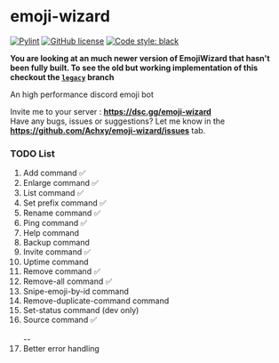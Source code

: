 # emoji-wizard

[![Pylint](https://github.com/Achxy/emoji-wizard/actions/workflows/pylint.yml/badge.svg)](https://github.com/Achxy/emoji-wizard/actions/workflows/pylint.yml)
[![GitHub license](https://img.shields.io/github/license/Achxy/emoji-wizard?color=light%20green)](https://github.com/Achxy/emoji-wizard/blob/main/LICENSE)
[![Code style: black](https://img.shields.io/badge/code%20style-black-000000.svg)](https://github.com/psf/black)

**You are looking at an much newer version of EmojiWizard that hasn't been fully built. To see the old but working implementation of this checkout the [`legacy`](https://github.com/Achxy/emoji-wizard/tree/legacy) branch**

An high performance discord emoji bot

Invite me to your server : **https://dsc.gg/emoji-wizard** <br>
Have any bugs, issues or suggestions? Let me know in the **https://github.com/Achxy/emoji-wizard/issues** tab. 

### TODO List

<ol>
<li>Add command ✅</li>
<li>Enlarge command ✅</li>
<li>List command ✅</li>
<li>Set prefix command ✅</li>
<li>Rename command ✅</li>
<li>Ping command ✅</li>
<li>Help command</li>
<li>Backup command</li>
<li>Invite command ✅</li>
<li>Uptime command</li>
<li>Remove command ✅</li>
<li>Remove-all command ✅</li>
<li>Snipe-emoji-by-id command</li>
<li>Remove-duplicate-command command</li>
<li>Set-status command (dev only)</li>
<li>Source command ✅</li>
<br> --
<li>Better error handling</li>
</ol>
